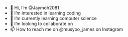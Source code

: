 - 👋 Hi, I’m @Jaymoh2081
- 👀 I’m interested in learning coding
- 🌱 I’m currently learning computer science
- 💞️ I’m looking to collaborate on 
- 📫 How to reach me on @musyoo_james on Instagram

<!---
Jaymoh2081/Jaymoh2081 is a ✨ special ✨ repository because its `README.md` (this file) appears on your GitHub profile.
You can click the Preview link to take a look at your changes.
--->

